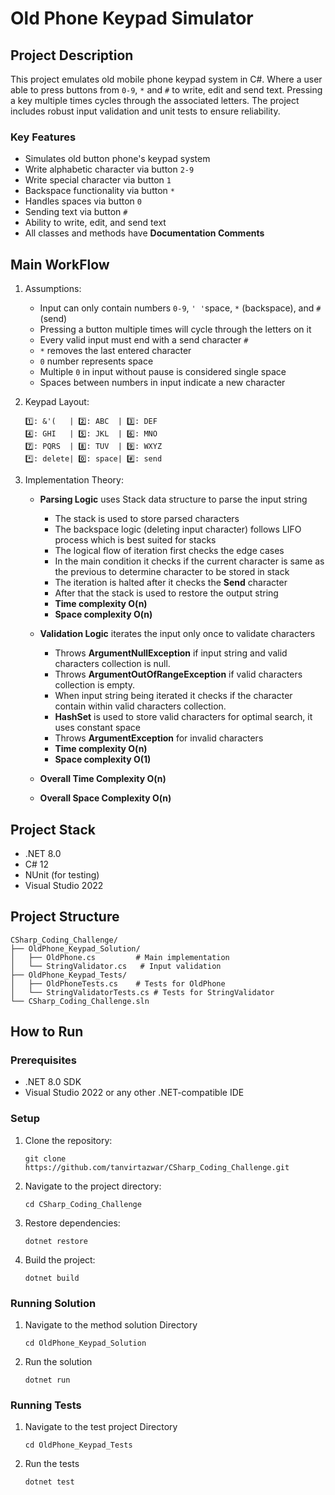# Old Phone Keypad Simulator

## Project Description

This project emulates old mobile phone keypad system in C#. Where a user able to press buttons from `0-9`, `*` and `#` to write, edit and send text. Pressing a key multiple times cycles through the associated letters. The project includes robust input validation and unit tests to ensure reliability.

### Key Features

- Simulates old button phone's keypad system
- Write alphabetic character via button `2-9`
- Write special character via button `1`
- Backspace functionality via button `*`
- Handles spaces via button `0`
- Sending text via button `#`
- Ability to write, edit, and send text
- All classes and methods have **Documentation Comments**

## Main WorkFlow

1. Assumptions:

   - Input can only contain numbers `0-9`, `' '`space, `*` (backspace), and `#` (send)
   - Pressing a button multiple times will cycle through the letters on it
   - Every valid input must end with a send character `#`
   - `*` removes the last entered character
   - `0` number represents space
   - Multiple `0` in input without pause is considered single space
   - Spaces between numbers in input indicate a new character

2. Keypad Layout:

   ```
   1️⃣: &'(   | 2️⃣: ABC  | 3️⃣: DEF
   4️⃣: GHI   | 5️⃣: JKL  | 6️⃣: MNO
   7️⃣: PQRS  | 8️⃣: TUV  | 9️⃣: WXYZ
   *️⃣: delete| 0️⃣: space| #️⃣: send
   ```

3. Implementation Theory:

   - **Parsing Logic** uses Stack data structure to parse the input string

     - The stack is used to store parsed characters
     - The backspace logic (deleting input character) follows LIFO process which is best suited for stacks
     - The logical flow of iteration first checks the edge cases
     - In the main condition it checks if the current character is same as the previous to determine character to be stored in stack
     - The iteration is halted after it checks the **Send** character
     - After that the stack is used to restore the output string
     - **Time complexity O(n)**
     - **Space complexity O(n)**

   - **Validation Logic** iterates the input only once to validate characters
     - Throws **ArgumentNullException** if input string and valid characters collection is null.
     - Throws **ArgumentOutOfRangeException** if valid characters collection is empty.
     - When input string being iterated it checks if the character contain within valid characters collection.
     - **HashSet** is used to store valid characters for optimal search, it uses constant space
     - Throws **ArgumentException** for invalid characters
     - **Time complexity O(n)**
     - **Space complexity O(1)**
   - **Overall Time Complexity O(n)**
   - **Overall Space Complexity O(n)**

## Project Stack

- .NET 8.0
- C# 12
- NUnit (for testing)
- Visual Studio 2022

## Project Structure

```
CSharp_Coding_Challenge/
├── OldPhone_Keypad_Solution/
│   ├── OldPhone.cs         # Main implementation
│   └── StringValidator.cs   # Input validation
├── OldPhone_Keypad_Tests/
│   ├── OldPhoneTests.cs    # Tests for OldPhone
│   └── StringValidatorTests.cs # Tests for StringValidator
└── CSharp_Coding_Challenge.sln
```

## How to Run

### Prerequisites

- .NET 8.0 SDK
- Visual Studio 2022 or any other .NET-compatible IDE

### Setup

1. Clone the repository:

   ```
   git clone https://github.com/tanvirtazwar/CSharp_Coding_Challenge.git
   ```

2. Navigate to the project directory:

   ```
   cd CSharp_Coding_Challenge
   ```

3. Restore dependencies:

   ```
   dotnet restore
   ```

4. Build the project:
   ```
   dotnet build
   ```

### Running Solution

1. Navigate to the method solution Directory

   ```
   cd OldPhone_Keypad_Solution
   ```

2. Run the solution
   ```
   dotnet run
   ```

### Running Tests

1. Navigate to the test project Directory

   ```
   cd OldPhone_Keypad_Tests
   ```

2. Run the tests
   ```
   dotnet test
   ```
